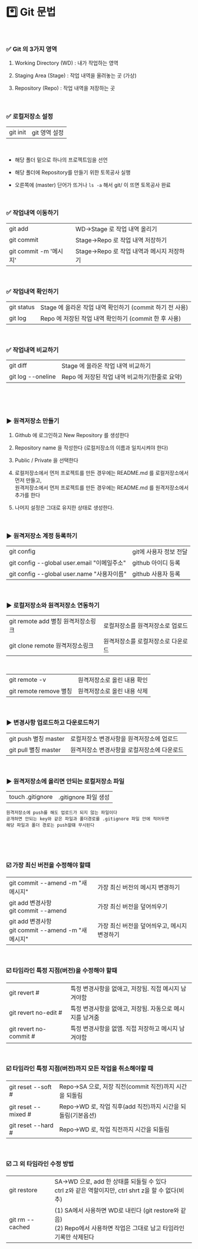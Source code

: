 # *️⃣ Git 문법

<br>

### ✅ Git 의 3가지 영역

1. Working Directory (WD) : 내가 작업하는 영역

2. Staging Area (Stage) : 작업 내역을 올려놓는 곳 (가상)

3. Repository (Repo) : 작업 내역을 저장하는 곳

<br>

### ✅ 로컬저장소 설정

| | |
|:---:|:---:|
|git init|git 영역 설정|

<br>

* 해당 폴더 밑으로 하나의 프로젝트임을 선언

* 해당 폴더에 Repository를 만들기 위한 토목공사 실행

* 오른쪽에 (master) 단어가 뜨거나 `ls -a` 해서 git/ 이 뜨면 토목공사 완료

<br>

### ✅ 작업내역 이동하기

| | |
|:---|:---|
|git add|WD→Stage 로 작업 내역 올리기|
|git commit|Stage→Repo 로 작업 내역 저장하기|
|git commit -m '메시지'|Stage→Repo 로 작업 내역과 메시지 저장하기|

<br>

### ✅ 작업내역 확인하기

| | |
|:---|:---|
|git status|Stage 에 올라온  작업 내역 확인하기  (commit 하기 전 사용)|
|git log|Repo 에 저장된 작업 내역 확인하기 (commit 한 후 사용)|

<br>

### ✅ 작업내역 비교하기

| | |
|:---|:---|
|git diff|Stage 에 올라온 작업 내역 비교하기|
|git log --oneline|Repo 에 저장된 작업 내역 비교하기(한줄로 요약)|

<br>
<br>
<br>

### ▶️ 원격저장소 만들기

1. Github 에 로그인하고 New Repository 를 생성한다

2. Repository name 을 작성한다 (로컬저장소의 이름과 일치시켜야 한다)

3. Public / Private 을 선택한다

4. 로컬저장소에서 먼저 프로젝트를 만든 경우에는 README.md 를 로컬저장소에서 먼저 만들고, <br> 원격저장소에서 먼저 프로젝트를 만든 경우에는 README.md 를 원격저장소에서 추가를 한다

5. 나머지 설정은 그대로 유지한 상태로 생성한다.

<br>

### ▶️ 원격저장소 계정 등록하기

| | |
|:---|:---|
|git config|git에 사용자 정보 전달|
|git config --global user.email "이메일주소"|github 아이디 등록|
|git config --global user.name "사용자이름"|github 사용자 등록|

<br>

### ▶️ 로컬저장소와 원격저장소 연동하기

| | |
|:---|:---|
|git remote add 별칭 원격저장소링크|로컬저장소를 원격저장소로 업로드|
|git clone remote 원격저장소링크|원격저장소를 로컬저장소로 다운로드|

<br>

| | |
|:---|:---|
|git remote -v|원격저장소로 올린 내용 확인|
|git remote remove 별칭|원격저장소로 올린 내용 삭제|

<br>

### ▶️ 변경사항 업로드하고 다운로드하기

| | |
|:---|:---|
|git push 별칭 master|로컬저장소 변경사항을 원격저장소에 업로드|
|git pull 별칭 master|원격저장소 변경사항을 로컬저장소에 다운로드|

<br>

### ▶️ 원격저장소에 올리면 안되는 로컬저장소 파일

| | |
|:---:|:---:|
|touch .gitignore|.gitignore 파일 생성|

    원격저장소에 push를 해도 업로드가 되지 않는 파일이다
    공개하면 안되는 key와 같은 파일과 폴더경로를 .gitignore 파일 안에 적어두면
    해당 파일과 폴더 경로는 push할떄 무시된다 

<br>
<br>
<br>

### ☑️ 가장 최신 버전을 수정해야 할떄

| | |
|:---|:---|
|git commit --amend -m "새 메시지"|가장 최신 버전의 메시지 변경하기|
|git add 변경사항 <br>git commit --amend|가장 최신 버전을 덮어씌우기|
|git add 변경사항 <br>git commit --amend -m "새 메시지"|가장 최신 버전을 덮어씌우고, 메시지 변경하기|

<br>

### ☑️ 타임라인 특정 지점(버전)을 수정해야 할때

| | |
|:---|:---|
|git revert #|특정 변경사항을 없애고, 저장됨. 직접 메시지 남겨야함|
|git revert no-edit #|특정 변경사항을 없애고, 저장됨. 자동으로 메시지를 남겨줌|
|git revert no-commit #|특정 변경사항을 없앰. 직접 저장하고 메시지 남겨야함|

<br>

### ☑️ 타임라인 특정 지점(버전)까지 모든 작업을 취소해야할 때

| | |
|:---|:---|
|git reset --soft #|Repo→SA 으로, 저장 직전(commit 직전)까지 시간을 되돌림|
|git reset --mixed #|Repo→WD 로, 작업 직후(add 직전)까지 시간을 되돌림(기본옵션)|
|git reset --hard #|Repo→WD 로, 작업 직전까지 시간을 되돌림|

<br>

### ☑️ 그 외 타임라인 수정 방법

| | |
|:---|:---|
|git restore|SA→WD 으로, add 한 상태를 되돌릴 수 있다<br>ctrl z와 같은 역할이지만, ctrl shrt z을 할 수 없다(비추)|
|git rm --cached|(1) SA에서 사용하면 WD로 내린다 (git restore와 같음) <br>(2) Repo에서 사용하면 작업은 그대로 남고 타임라인 기록만 삭제된다|

<br>
<br>
<br>
